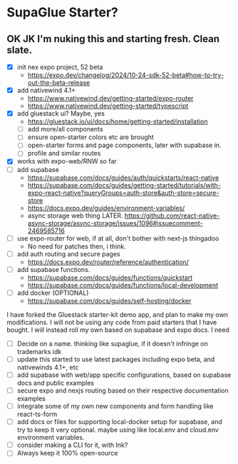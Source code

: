 # SupaGlue Starter?

## OK JK I'm nuking this and starting fresh. Clean slate.

- [x] init nex expo project, 52 beta
  - https://expo.dev/changelog/2024/10-24-sdk-52-beta#how-to-try-out-the-beta-release
- [x] add nativewind 4.1+
  - https://www.nativewind.dev/getting-started/expo-router
  - https://www.nativewind.dev/getting-started/typescript
- [x] add gluestack ui? Maybe, yes
  - https://gluestack.io/ui/docs/home/getting-started/installation
  - [ ] add more/all components
  - [ ] ensure open-starter colors etc are brought
  - [ ] open-starter forms and page components, later with supabase in.
  - [ ] profile and similar routes
- [x] works with expo-web/RNW so far
- [ ] add supabase
  - https://supabase.com/docs/guides/auth/quickstarts/react-native
  - https://supabase.com/docs/guides/getting-started/tutorials/with-expo-react-native?queryGroups=auth-store&auth-store=secure-store
  - https://docs.expo.dev/guides/environment-variables/
  - async storage web thing LATER. https://github.com/react-native-async-storage/async-storage/issues/1096#issuecomment-2469585716
- [ ] use expo-router for web, if at all, don't bother with next-js thingadoo
  -  No need for patches then, i think. 
- [ ] add auth routing and secure pages
  - https://docs.expo.dev/router/reference/authentication/
- [ ] add supabase functions.
  - https://supabase.com/docs/guides/functions/quickstart
  - https://supabase.com/docs/guides/functions/local-development
- [ ] add docker (OPTIONAL)
  - https://supabase.com/docs/guides/self-hosting/docker

I have forked the Gluestack starter-kit demo app, and plan to make my own modifications. I will not be using any code from paid starters that I have bought. I will instead roll my own based on supabase and expo docs. I need

- [ ] Decide on a name. thinking like supaglue, if it doesn't infringe on trademarks idk
- [ ] update this started to use latest packages including expo beta, and nativewinds 4.1+, etc
- [ ] add supabase with web/app specific configurations, based on supabase docs and public examples
- [ ] secure expo and nexjs routing based on their respective documentation examples
- [ ] integrate some of my own new components and form handling like react-ts-form
- [ ] add docs or files for supporting local-docker setup for supabase, and try to keep it very optional. maybe using like local.env and cloud.env environment variables.
- [ ] consider making a CLI for it, with Ink?
- [ ] Always keep it 100% open-source
